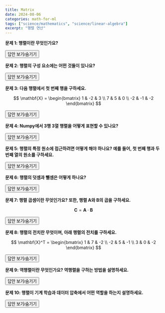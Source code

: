 ```yaml
---
title: Matrix
date: 2024-08-06
categories: math-for-ml
tags: ["science/mathematics", "science/linear-algebra"]
excerpt: "행렬 연산"
---
```


**문제 1: 행렬이란 무엇인가요?**

<div class="answer">
  <button class="toggle-answer">답안 보기/숨기기</button>
  <div class="answer-content" style="display: none;">
    <strong>답안:</strong>
    <p>행렬은 벡터를 원소로 가지는 2차원 배열입니다.</p>
  </div>
</div>

**문제 2: 행렬의 구성 요소에는 어떤 것들이 있나요?**

<div class="answer">
  <button class="toggle-answer">답안 보기/숨기기</button>
  <div class="answer-content" style="display: none;">
    <strong>답안:</strong>
    <p>행(row): 행렬의 가로줄<br>열(column): 행렬의 세로줄</p>
  </div>
</div>

**문제 3: 다음 행렬에서 첫 번째 행을 구하세요.**

$$
\mathbf{X} = \begin{bmatrix}
1 & -2 & 3 \\
7 & 5 & 0 \\
-2 & -1 & -2
\end{bmatrix}
$$

<div class="answer">
  <button class="toggle-answer">답안 보기/숨기기</button>
  <div class="answer-content" style="display: none;">
    <strong>답안:</strong>
    <p>첫 번째 행은 [1, -2, 3]입니다.</p>
  </div>
</div>

**문제 4: Numpy에서 3행 3열 행렬을 어떻게 표현할 수 있나요?**

<div class="answer">
  <button class="toggle-answer">답안 보기/숨기기</button>
  <div class="answer-content" style="display: none;">
    <strong>답안:</strong>
    <div class="language-python highlighter-rouge">
      <div class="highlight">
        <pre class="highlight"><code>
import torch
matrix = torch.tensor([[1, -2, 3], [7, 5, 0], [-2, -1, -2]])
</code></pre>
      </div>
    </div>
  </div>
</div>

**문제 5: 행렬의 특정 원소에 접근하려면 어떻게 해야 하나요? 예를 들어, 첫 번째 행과 두 번째 열의 원소를 구하세요.**

<div class="answer">
  <button class="toggle-answer">답안 보기/숨기기</button>
  <div class="answer-content" style="display: none;">
    <strong>답안:</strong>
    <div class="language-python highlighter-rouge">
      <div class="highlight">
        <pre class="highlight"><code>
element = matrix[0, 1]  # -2
</code></pre>
      </div>
    </div>
  </div>
</div>

**문제 6: 행렬의 덧셈과 뺄셈은 어떻게 하나요?**

<div class="answer">
  <button class="toggle-answer">답안 보기/숨기기</button>
  <div class="answer-content" style="display: none;">
    <strong>답안:</strong>
    <p>같은 크기의 행렬끼리 성분별로 덧셈과 뺄셈이 가능합니다.</p>
    <div class="language-python highlighter-rouge">
      <div class="highlight">
        <pre class="highlight"><code>
import torch

matrix_a = torch.tensor([[1, 2], [3, 4]])
matrix_b = torch.tensor([[5, 6], [7, 8]])

sum_matrix = matrix_a + matrix_b
diff_matrix = matrix_a - matrix_b
</code></pre>

</div>
</div>

  </div>
</div>

**문제 7: 행렬 곱셈이란 무엇인가요? 또한, 행렬 A와 B의 곱을 구하세요.**

$$
\mathbf{C} = \mathbf{A} \cdot \mathbf{B}
$$

<div class="answer">
  <button class="toggle-answer">답안 보기/숨기기</button>
  <div class="answer-content" style="display: none;">
    <strong>답안:</strong>
    <p>행렬 곱셈은 행벡터와 열벡터의 내적으로 계산됩니다.</p>
    <div class="language-python highlighter-rouge">
      <div class="highlight">
        <pre class="highlight"><code>
import torch

matrix_a = torch.tensor([[1, 2], [3, 4]])
matrix_b = torch.tensor([[2, 0], [1, 3]])

product_matrix = torch.matmul(matrix_a, matrix_b)
</code></pre>

</div>
</div>

  </div>
</div>

**문제 8: 행렬의 전치란 무엇이며, 아래 행렬의 전치를 구하세요.**

$$
\mathbf{X}^T = \begin{bmatrix}
1 & 7 & -2 \\
-2 & 5 & -1 \\
3 & 0 & -2
\end{bmatrix}
$$

<div class="answer">
  <button class="toggle-answer">답안 보기/숨기기</button>
  <div class="answer-content" style="display: none;">
    <strong>답안:</strong>
    <p>행렬 전치는 행과 열을 바꾸는 연산입니다.</p>
    <div class="language-python highlighter-rouge">
      <div class="highlight">
        <pre class="highlight"><code>
import torch

matrix = torch.tensor([[1, -2, 3], [7, 5, 0], [-2, -1, -2]])

# torch.t()를 사용하여 전치

transpose_matrix_t = torch.t(matrix)

# 또는 torch.transpose()를 사용하여 전치

transpose_matrix_transpose = torch.transpose(matrix, 0, 1)

</code></pre>
</div>
</div>

  </div>
</div>

**문제 9: 역행렬이란 무엇인가요? 역행렬을 구하는 방법을 설명하세요.**

<div class="answer">
  <button class="toggle-answer">답안 보기/숨기기</button>
  <div class="answer-content" style="display: none;">
    <strong>답안:</strong>
    <p>역행렬은 행렬 곱을 이용해 원래의 행렬을 되돌리는 연산입니다.</p>
    <div class="language-python highlighter-rouge">
      <div class="highlight">
        <pre class="highlight"><code>
import torch

matrix = torch.tensor([[1, -2, 3], [7, 5, 0], [-2, -1, -2]], dtype=torch.float32)
inverse_matrix = torch.inverse(matrix)
</code></pre>
</div>
</div>

  </div>
</div>

**문제 10: 행렬이 기계 학습과 데이터 압축에서 어떤 역할을 하는지 설명하세요.**

<div class="answer">
  <button class="toggle-answer">답안 보기/숨기기</button>
  <div class="answer-content" style="display: none;">
    <strong>답안:</strong>
    <p>행렬은 기계 학습과 데이터 압축에서 중요한 역할을 하며, 여러 벡터를 모아 하나의 행렬로 만들고, 이 행렬을 통해 데이터의 패턴을 추출하거나 압축할 수 있습니다.</p>
  </div>
</div>
